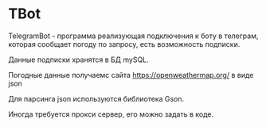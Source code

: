 # TBot
TelegramBot - программа реализующая подключения к боту в телеграм, которая сообщает погоду по запросу, есть возможность подписки.

Данные подписки хранятся в БД mySQL.

Погодные данные получаемс сайта https://openweathermap.org/ в виде json

Для парсинга json используются библиотека Gson.

Иногда требуется прокси сервер, его можно задать в коде.
